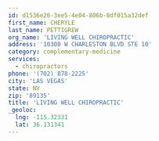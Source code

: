 ```yaml
---
id: d1536e26-3ee5-4e04-806b-8df015a32def
first_name: CHERYLE
last_name: PETTIGREW
org_name: 'LIVING WELL CHIROPRACTIC'
address: '10300 W CHARLESTON BLVD STE 10'
category: complementary-medicine
services:
  - chiropractors
phone: '(702) 878-2225'
city: 'LAS VEGAS'
state: NV
zip: '89135'
title: 'LIVING WELL CHIROPRACTIC'
_geoloc:
  lng: -115.32331
  lat: 36.131341
---
```

